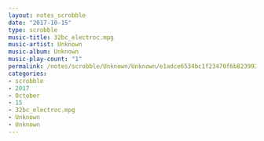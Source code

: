 ```yaml
---
layout: notes_scrobble
date: "2017-10-15"
type: scrobble
music-title: 32bc_electroc.mpg
music-artist: Unknown
music-album: Unknown
music-play-count: "1"
permalink: /notes/scrobble/Unknown/Unknown/e1adce6534bc1f23470f6b823992911928376af3.html
categories:
- scrobble
- 2017
- October
- 15
- 32bc_electroc.mpg
- Unknown
- Unknown
---
```

